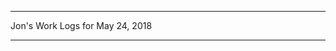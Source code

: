 *****************************************************************

Jon's Work Logs for May 24, 2018

*****************************************************************

